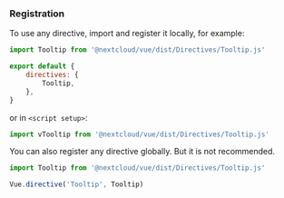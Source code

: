 <!--
 - SPDX-FileCopyrightText: 2020 Nextcloud GmbH and Nextcloud contributors
 - SPDX-License-Identifier: AGPL-3.0-or-later
-->

### Registration

To use any directive, import and register it locally, for example:

```js static
import Tooltip from '@nextcloud/vue/dist/Directives/Tooltip.js'

export default {
    directives: {
        Tooltip,
    },
}
```
or in `<script setup>`:

```js static
import vTooltip from '@nextcloud/vue/dist/Directives/Tooltip.js'
```

You can also register any directive globally. But it is not recommended.

```js static
import Tooltip from '@nextcloud/vue/dist/Directives/Tooltip.js'

Vue.directive('Tooltip', Tooltip)
```
